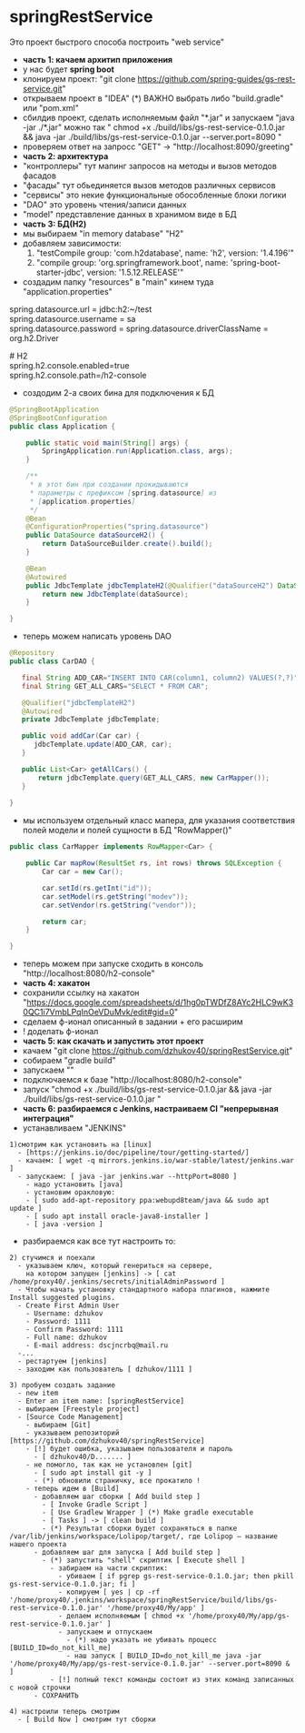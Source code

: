 # springRestService


Это проект быстрого способа построить "web service"
- **часть 1: качаем архитип приложения**
- у нас будет **spring boot**
- клонируем проект: "git clone https://github.com/spring-guides/gs-rest-service.git"
- открываем проект в "IDEA" (*) ВАЖНО выбрать либо "build.gradle" или "pom.xml"
- сбилдив проект, сделать исполняемым файл "\*.jar" и запускаем "java -jar ./\*.jar"
можно так " chmod +x ./build/libs/gs-rest-service-0.1.0.jar && java -jar ./build/libs/gs-rest-service-0.1.0.jar --server.port=8090 "
- проверяем ответ на запросс "GET" -> "http://localhost:8090/greeting"
- **часть 2: архитектура**
- "контроллеры" тут мапинг запросов на методы и вызов методов фасадов
- "фасады" тут обьединяется вызов методов различных сервисов
- "сервисы" это некие функциональные обособленные блоки логики
- "DAO" это уровень чтения/записи данных
- "model" представление данных в хранимом виде в БД 
- **часть 3: БД(H2)**
- мы выбираем "in memory database" "H2"
- добавляем зависимости:  
  1. "testCompile group: 'com.h2database', name: 'h2', version: '1.4.196'"  
  2. "compile group: 'org.springframework.boot', name: 'spring-boot-starter-jdbc', version: '1.5.12.RELEASE'"  
- создадим папку "resources" в "main" кинем туда "application.properties"

spring.datasource.url = jdbc:h2:~/test  
spring.datasource.username = sa  
spring.datasource.password = 
spring.datasource.driverClassName = org.h2.Driver 

\# H2  
spring.h2.console.enabled=true  
spring.h2.console.path=/h2-console  

- создодим 2-а своих бина для подключения к БД
```java
@SpringBootApplication
@SpringBootConfiguration
public class Application {

    public static void main(String[] args) {
        SpringApplication.run(Application.class, args);
    }

    /**
     * в этот бин при создании прокидываются
     * параметры с префиксом [spring.datasource] из
     * [application.properties]
     */
    @Bean
    @ConfigurationProperties("spring.datasource")
    public DataSource dataSourceH2() {
        return DataSourceBuilder.create().build();
    }

    @Bean
    @Autowired
    public JdbcTemplate jdbcTemplateH2(@Qualifier("dataSourceH2") DataSource dataSource) {
        return new JdbcTemplate(dataSource);
    }

}
```
- теперь можем написать уровень DAO
```java
@Repository
public class CarDAO {

   final String ADD_CAR="INSERT INTO CAR(column1, column2) VALUES(?,?)";
   final String GET_ALL_CARS="SELECT * FROM CAR";

   @Qualifier("jdbcTemplateH2")
   @Autowired
   private JdbcTemplate jdbcTemplate;

   public void addCar(Car car) {
      jdbcTemplate.update(ADD_CAR, car);
   }

   public List<Car> getAllCars() {
       return jdbcTemplate.query(GET_ALL_CARS, new CarMapper());
   }
   
}
```
- мы используем отдельный класс мапера, для указания соответствия полей модели
и полей сущности в БД "RowMapper()"
```java
public class CarMapper implements RowMapper<Car> {

    public Car mapRow(ResultSet rs, int rows) throws SQLException {
        Car car = new Car();

        car.setId(rs.getInt("id"));
        car.setModel(rs.getString("modev"));
        car.setVendor(rs.getString("vendor"));

        return car;
    }

}
```
- теперь можем при запуске сходить в консоль "http://localhost:8080/h2-console"
- **часть 4: хакатон**
- сохранили ссылку на хакатон "https://docs.google.com/spreadsheets/d/1hg0pTWDfZ8AYc2HLC9wK30QC1i7VmbLPqInOeVDuMvk/edit#gid=0"
- сделаем ф-ионал описанный в задании + его расширим
- ! доделать ф-ионал
- **часть 5: как скачать и запустить этот проект**
- качаем "git clone https://github.com/dzhukov40/springRestService.git"
- собираем "gradle build"
- запускаем ""
- подключаемся к базе "http://localhost:8080/h2-console"
- запуск "chmod +x ./build/libs/gs-rest-service-0.1.0.jar && java -jar ./build/libs/gs-rest-service-0.1.0.jar "
- **часть 6: разбираемся с Jenkins, настраиваем CI "непрерывная интеграция"**
- устанавливаем "JENKINS"
```
1)смотрим как установить на [linux] 
  - [https://jenkins.io/doc/pipeline/tour/getting-started/]
  - качаем: [ wget -q mirrors.jenkins.io/war-stable/latest/jenkins.war ]
  - запускаем: [ java -jar jenkins.war --httpPort=8080 ]
    - надо установить [java]
    - установим оракловую:
    - [ sudo add-apt-repository ppa:webupd8team/java && sudo apt update ]
    - [ sudo apt install oracle-java8-installer ]
    - [ java -version ]
```    
- разбираемся как все тут настроить то:
```
2) стучимся и поехали
  - указываем ключ, который генериться на сервере, 
    на котором запущен [jenkins] -> [ cat /home/proxy40/.jenkins/secrets/initialAdminPassword ] 
  - Чтобы начать установку стандартного набора плагинов, нажмите Install suggested plugins.
  - Create First Admin User
    - Username: dzhukov
    - Password: 1111
    - Confirm Password: 1111
    - Full name: dzhukov   
    - E-mail address: dscjncrbq@mail.ru
  -...
  - рестартуем [jenkins]
  - заходим как пользователь [ dzhukov/1111 ]
 
3) пробуем создать задание 
  - new item
  - Enter an item name: [springRestService]
  - выбираем [Freestyle project]
  - [Source Code Management]
    - выбираем [Git]
    - указываем репозиторий [https://github.com/dzhukov40/springRestService]
    - [!] будет ошибка, указываем пользователя и пароль 
      - [ dzhukov40/D....... ]
    - не помогло, так как не установлен [git]
      - [ sudo apt install git -y ]
      - (*) обновили страничку, все прокатило !
    - теперь идем в [Build]
      - добавляем шаг сборки [ Add build step ]
        - [ Invoke Gradle Script ]
        - [ Use Gradlew Wrapper ] (*) Make gradle executable
        - [ Tasks ] -> [ clean build ]
        - (*) Результат сборки будет сохраняться в папке /var/lib/jenkins/workspace/Lolipop/target/, где Lolipop — название нашего проекта
      - добавляем шаг для запуска [ Add build step ] 
        - (*) запустить "shell" скриптик [ Execute shell ]   
          - забираем на части скриптик:
            - убиваем [ if pgrep gs-rest-service-0.1.0.jar; then pkill gs-rest-service-0.1.0.jar; fi ]
            - копируем [ yes | cp -rf '/home/proxy40/.jenkins/workspace/springRestService/build/libs/gs-rest-service-0.1.0.jar' '/home/proxy40/My/app' ]
            - делаем исполняемым [ chmod +x '/home/proxy40/My/app/gs-rest-service-0.1.0.jar' ]
            - запускаем и отпускаем
              - (*) надо указать не убивать процесс [BUILD_ID=do_not_kill_me]
              - наш запуск [ BUILD_ID=do_not_kill_me java -jar '/home/proxy40/My/app/gs-rest-service-0.1.0.jar' --server.port=8090 & ]
          - [!] полный текст команды состоит из этих команд записанных с новой строчки   
      - СОХРАНИТЬ

4) настроили теперь смотрим
  - [ Build Now ] смотрим тут сборки
```
    
 